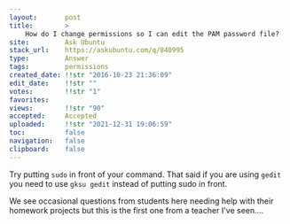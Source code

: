 ```yaml
---
layout:       post
title:        >
    How do I change permissions so I can edit the PAM password file?
site:         Ask Ubuntu
stack_url:    https://askubuntu.com/q/840995
type:         Answer
tags:         permissions
created_date: !!str "2016-10-23 21:36:09"
edit_date:    !!str ""
votes:        !!str "1"
favorites:    
views:        !!str "90"
accepted:     Accepted
uploaded:     !!str "2021-12-31 19:06:59"
toc:          false
navigation:   false
clipboard:    false
---
```


Try putting `sudo` in front of your command. That said if you are using `gedit` you need to use `gksu gedit` instead of putting sudo in front.

We see occasional questions from students here needing help with their homework projects but this is the first one from a teacher I've seen....
